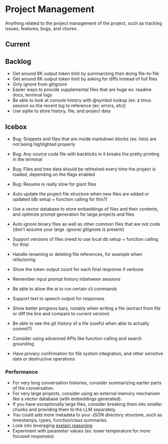 # Project Management

Anything related to the project management of the project, such as tracking issues, features, bugs, and chores.

## Current

## Backlog

*   Get around 8K output token limit by summarizing then doing file-to-file
*   Get around 8K output token limit by asking for diffs instead of full files
*   Only ignore from gitignore
*   Easier ways to provide supplemental files that are huge ex: readme docs, terminal logs
*   Be able to look at console history with @symbol lookup (ex: a tmux session so the recent log to reference (ex: errors, etc))
*   Use sqlite to store history, file, and project data

## Icebox

*   Bug: Snippets and files that are inside markdown blocks (ex: lists) are not being highlighted properly
*   Bug: Any source code file with backticks in it breaks the pretty printing in the terminal
*   Bug: Files and tree data should be refreshed every time the project is loaded, depending on the flags enabled
*   Bug: Resume is really slow for giant files

*   Auto update the project file structure when new files are added or updated (db setup + function calling for this?)
*   Use a vector database to store embeddings of files and their contents, and optimize prompt generation for large projects and files
*   Auto ignore binary files as well as other common files that are not code (don't assume your large .ignore/.gitignore is present)
*   Support versions of files (need to use local db setup + function calling for this)
*   Handle renaming or deleting file references, for example when refactoring
*   Show the token output count for each final response if verbose
*   Remember input prompt history inbetween sessions
*   Be able to allow the ai to run certain cli commands
*   Support text to speech output for responses
*   Show better progress bars, notably when writing a file (extract from file or diff the line and compare to current version)
*   Be able to see the git history of a file (useful when able to actually commit?)
*   Consider using advanced APIs like function calling and search grounding
*   Have privacy confirmation for file system integration, and other sensitive data or destructive operations

### Performance

*   For very long conversation histories, consider summarizing earlier parts of the conversation.
*   For very large projects, consider using an external memory mechanism like a vector database (with embeddings generated).
*   If you have exceptionally large files, consider breaking them into smaller chunks and providing them to the LLM separately.
*   You could add more metadata to your JSON directory structure, such as timestamps, types, function/class summaries.
*   Look into leveraging [explain reasoning](https://cloud.google.com/vertex-ai/generative-ai/docs/learn/prompts/explain-reasoning)
*   Experiment with parameter values (ex: lower temperature for more focused responses)
